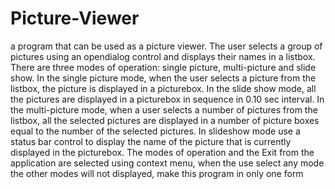 # Picture-Viewer

a program that can be used as a picture viewer. The user selects a group of pictures using an opendialog control and displays their names in a listbox. There are three modes of operation: single picture, multi-picture and   slide show. In the single picture mode, when the user selects a picture from the listbox, the picture is displayed in a picturebox. In the slide show mode, all the pictures are displayed in a picturebox in sequence in 0.10 sec interval. In the multi-picture mode, when a user selects a number of pictures from the listbox, all the selected pictures are displayed in a number of picture boxes equal to the number of the selected pictures. In slideshow mode use a status bar control to display the name of the picture that is currently displayed in the picturebox. The modes of operation and the Exit from the application are selected using context menu, when the use select any mode the other modes will not displayed, make this program in only one form 

